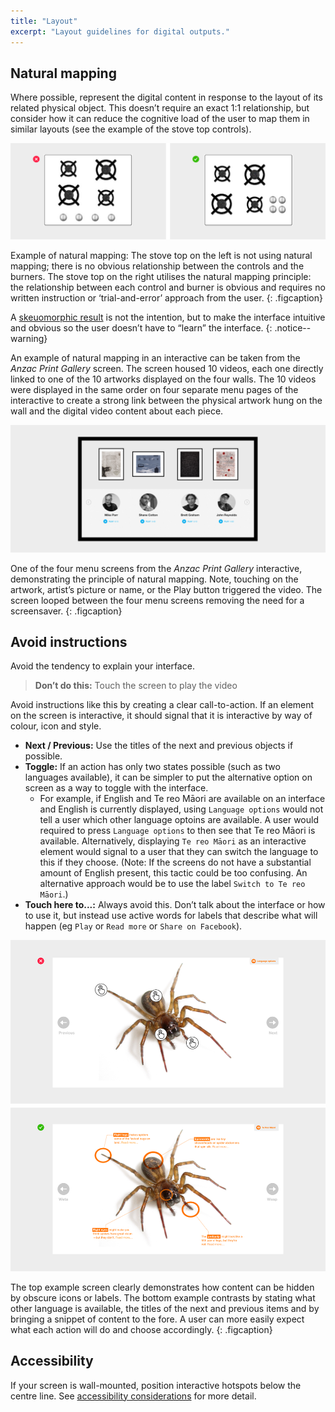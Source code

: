 ```yaml
---
title: "Layout"
excerpt: "Layout guidelines for digital outputs."
---
```


## Natural mapping

Where possible, represent the digital content in response to the layout of its related physical object. This doesn’t require an exact 1:1 relationship, but consider how it can reduce the cognitive load of the user to map them in similar layouts (see the example of the stove top controls).

![Natural mapping example](/images/mapping-stoves.png)

Example of natural mapping: The stove top on the left is not using natural mapping; there is no obvious relationship between the controls and the burners. The stove top on the right utilises the natural mapping principle: the relationship between each control and burner is obvious and requires no written instruction or ‘trial-and-error’ approach from the user.
{: .figcaption}

A [skeuomorphic result](https://en.wikipedia.org/wiki/Skeuomorph) is not the intention, but to make the interface intuitive and obvious so the user doesn’t have to “learn” the interface.
{: .notice--warning}

An example of natural mapping in an interactive can be taken from the _Anzac Print Gallery_ screen. The screen housed 10 videos, each one directly linked to one of the 10 artworks displayed on the four walls. The 10 videos were displayed in the same order on four separate menu pages of the interactive to create a strong link between the physical artwork hung on the wall and the digital video content about each piece.

![A menu page from the Anzac Print Gallery interactive screen](/images/anzac-print-gallery-screen.png)

One of the four menu screens from the _Anzac Print Gallery_ interactive, demonstrating the principle of natural mapping. Note, touching on the artwork, artist’s picture or name, or the Play button triggered the video. The screen looped between the four menu screens removing the need for a screensaver.
{: .figcaption}

## Avoid instructions

Avoid the tendency to explain your interface.

> __Don’t do this:__ Touch the screen to play the video

Avoid instructions like this by creating a clear call-to-action. If an element on the screen is interactive, it should signal that it is interactive by way of colour, icon and style.

* __Next / Previous:__ Use the titles of the next and previous objects if possible.
* __Toggle:__ If an action has only two states possible (such as two languages available), it can be simpler to put the alternative option on screen as a way to toggle with the interface.
    * For example, if English and Te reo Māori are available on an interface and English is currently displayed, using `Language options` would not tell a user which other language optoins are available. A user would required to press `Language options` to then see that Te reo Māori is available. Alternatively, displaying `Te reo Māori` as an interactive element would signal to a user that they can switch the language to this if they choose. (Note: If the screens do not have a substantial amount of English present, this tactic could be too confusing. An alternative approach would be to use the label `Switch to Te reo Māori`.)
* __Touch here to...:__ Always avoid this. Don’t talk about the interface or how to use it, but instead use active words for labels that describe what will happen (eg `Play` or `Read more` or `Share on Facebook`).

![Hotspot labels](/images/hotspot.png)

The top example screen clearly demonstrates how content can be hidden by obscure icons or labels. The bottom example contrasts by stating what other language is available, the titles of the next and previous items and by bringing a snippet of content to the fore. A user can more easily expect what each action will do and choose accordingly.
{: .figcaption}

## Accessibility

If your screen is wall-mounted, position interactive hotspots below the centre line. See [accessibility considerations](/_pages/foundations/accessibility/) for more detail.
